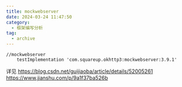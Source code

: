 ```yaml
---
title: mockwebserver
date: 2024-03-24 11:47:50
category:
  - 框架编写分析
tag:
  - archive
---
```

```
//mockwebserver
    testImplementation 'com.squareup.okhttp3:mockwebserver:3.9.1'
```
详见
https://blog.csdn.net/guijiaoba/article/details/52005261
https://www.jianshu.com/p/9a1f37ba526b
